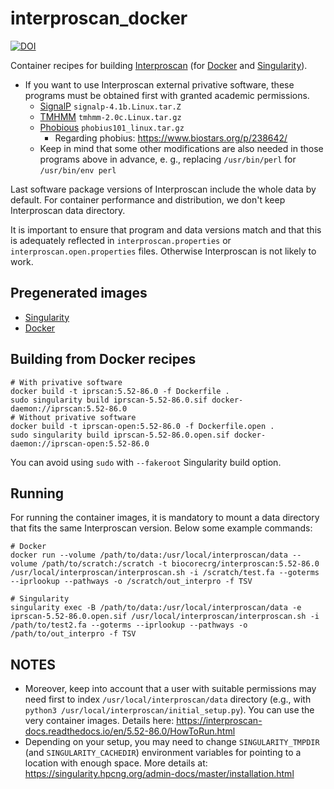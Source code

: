 # interproscan_docker

[![DOI](https://zenodo.org/badge/150708687.svg)](https://zenodo.org/badge/latestdoi/150708687)

Container recipes for building [Interproscan](https://interproscan-docs.readthedocs.io) (for [Docker](https://www.docker.com/) and [Singularity](https://singularity.hpcng.org/)).

* If you want to use Interproscan external privative software, these programs must be obtained first with granted academic permissions.
    * [SignalP](http://www.cbs.dtu.dk/services/SignalP/) ```signalp-4.1b.Linux.tar.Z```
    * [TMHMM](http://www.cbs.dtu.dk/services/TMHMM/) ```tmhmm-2.0c.Linux.tar.gz```
    * [Phobious](https://phobius.sbc.su.se/) ```phobius101_linux.tar.gz```
        * Regarding phobius: https://www.biostars.org/p/238642/
    * Keep in mind that some other modifications are also needed in those programs above in advance, e. g., replacing ```/usr/bin/perl``` for ```/usr/bin/env perl```

Last software package versions of Interproscan include the whole data by default. For container performance and distribution, we don't keep Interproscan data directory.

It is important to ensure that program and data versions match and that this is adequately reflected in ```interproscan.properties``` or ```interproscan.open.properties``` files. Otherwise Interproscan is not likely to work.

## Pregenerated images

* [Singularity](https://biocore.crg.eu/iprscan/)
* [Docker](https://hub.docker.com/r/biocorecrg/interproscan)

## Building from Docker recipes

    # With privative software
    docker build -t iprscan:5.52-86.0 -f Dockerfile .
    sudo singularity build iprscan-5.52-86.0.sif docker-daemon://iprscan:5.52-86.0
    # Without privative software
    docker build -t iprscan-open:5.52-86.0 -f Dockerfile.open .
    sudo singularity build iprscan-5.52-86.0.open.sif docker-daemon://iprscan-open:5.52-86.0

You can avoid using ```sudo``` with ```--fakeroot``` Singularity build option.

## Running

For running the container images, it is mandatory to mount a data directory that fits the same Interproscan version. Below some example commands:

```
# Docker
docker run --volume /path/to/data:/usr/local/interproscan/data --volume /path/to/scratch:/scratch -t biocorecrg/interproscan:5.52-86.0 /usr/local/interproscan/interproscan.sh -i /scratch/test.fa --goterms --iprlookup --pathways -o /scratch/out_interpro -f TSV

# Singularity
singularity exec -B /path/to/data:/usr/local/interproscan/data -e iprscan-5.52-86.0.open.sif /usr/local/interproscan/interproscan.sh -i /path/to/test2.fa --goterms --iprlookup --pathways -o /path/to/out_interpro -f TSV
```

## NOTES

* Moreover, keep into account that a user with suitable permissions may need first to index ```/usr/local/interproscan/data``` directory (e.g., with ```python3 /usr/local/interproscan/initial_setup.py```). You can use the very container images. Details here: https://interproscan-docs.readthedocs.io/en/5.52-86.0/HowToRun.html
* Depending on your setup, you may need to change ```SINGULARITY_TMPDIR``` (and ```SINGULARITY_CACHEDIR```) environment variables for pointing to a location with enough space. More details at: https://singularity.hpcng.org/admin-docs/master/installation.html

